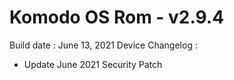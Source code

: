 # Komodo OS Rom - v2.9.4

Build date : June 13, 2021
Device Changelog :
- Update June 2021 Security Patch
